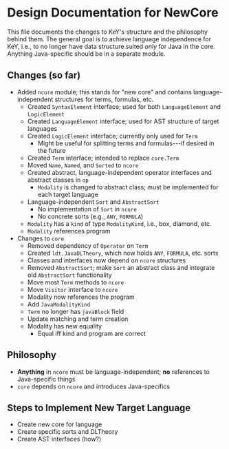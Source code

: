 # Design Documentation for NewCore

This file documents the changes to KeY's structure and the philosophy behind them. The general goal is to achieve 
language independence for KeY, i.e., to no longer have data structure suited _only_ for Java in the core. Anything 
Java-specific should be in a separate module.

## Changes (so far)

- Added `ncore` module; this stands for "new core" and contains language-independent structures for terms, formulas, 
etc.
  - Created `SyntaxElement` interface; used for both `LanguageElement` and `LogicElement`
  - Created `LanguageElement` interface; used for AST structure of target languages
  - Created `LogicElement` interface; currently only used for `Term`
    - Might be useful for splitting terms and formulas---if desired in the future
  - Created `Term` interface; intended to replace `core.Term`
  - Moved `Name`, `Named`, and `Sorted` to `ncore`
  - Created abstract, language-independent operator interfaces and abstract classes in `op`
    - `Modality` is changed to abstract class; must be implemented for each target language
  - Language-independent `Sort` and `AbstractSort`
    - No implementation of `Sort` in `ncore`
    - No concrete sorts (e.g., `ANY`, `FORMULA`)
  - `Modality` has a `kind` of type `ModalityKind`, i.e., box, diamond, etc.
  - `Modality` references program
- Changes to `core`
  - Removed dependency of `Operator` on `Term`
  - Created `ldt.JavaDLTheory`, which now holds `ANY`, `FORMULA`, etc. sorts
  - Classes and interfaces now depend on `ncore` structures
  - Removed `AbstractSort`; make `Sort` an abstract class and integrate old `AbstractSort` functionality
  - Move most `Term` methods to `ncore`
  - Move `Visitor` interface to `ncore`
  - Modality now references the program
  - Add `JavaModalityKind`
  - `Term` no longer has `javaBlock` field
  - Update matching and term creation
  - Modality has new equality
    - Equal iff kind and program are correct

## Philosophy

- **Anything** in `ncore` must be language-independent; **no** references to Java-specific things
- `core` depends on `ncore` and introduces Java-specifics

## Steps to Implement New Target Language

- Create new core for language
- Create specific sorts and DLTheory
- Create AST interfaces (how?)
